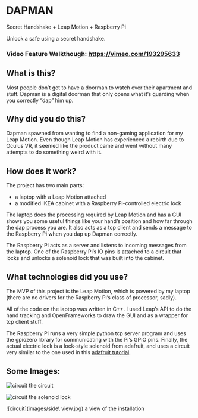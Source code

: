 # DAPMAN
Secret Handshake + Leap Motion + Raspberry Pi 

Unlock a safe using a secret handshake.

### Video Feature Walkthough: https://vimeo.com/193295633


## What is this?
Most people don’t get to have a doorman to watch over their apartment and stuff. Dapman is a digital doorman that only opens what it’s guarding when you correctly “dap” him up. 

## Why did you do this?
Dapman spawned from wanting to find a non-gaming application for my Leap Motion. Even though Leap Motion has experienced a rebirth due to Oculus VR, it seemed like the product came and went without many attempts to do something weird with it. 

## How does it work?
The project has two main parts:
- a laptop with a Leap Motion attached 
- a modified IKEA cabinet with a Raspberry Pi-controlled electric lock 

The laptop does the processing required by Leap Motion and has a GUI shows you some useful things like your hand’s position and how far through the dap process you are. It also acts as a tcp client and sends a message to the Raspberry Pi when you dap up Dapman correctly. 

The Raspberry Pi acts as a server and listens to incoming messages from the laptop. One of the Raspberry Pi’s IO pins is attached to a circuit that locks and unlocks a solenoid lock that was built into the cabinet. 

## What technologies did you use?
The MVP of this project is the Leap Motion, which is powered by my laptop (there are no drivers for the Raspberry Pi’s class of processor, sadly). 

All of the code on the laptop was written in C++. I used Leap’s API to do the hand tracking and OpenFrameworks to draw the GUI and as a wrapper for tcp client stuff. 

The Raspberry Pi runs a very simple python tcp server program and uses the gpiozero library for communicating with the Pi’s GPIO pins. Finally, the actual electric lock is a lock-style solenoid from adafruit, and uses a circuit very similar to the one used in this [adafruit tutorial](https://learn.adafruit.com/secret-knock-activated-drawer-lock/wiring). 

## Some Images:

![circuit](images/circuit.jpg)
the circuit 

![circuit](images/lock.jpg)
the solenoid lock

![circuit](images/side\ view.jpg)
a view of the installation
